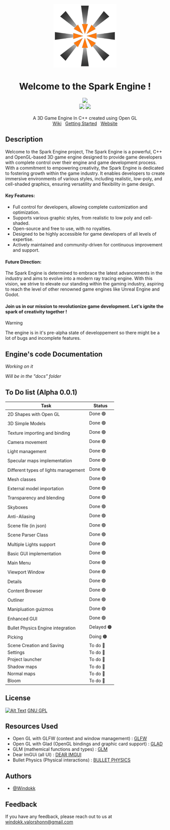 <div align="center">

<img src="assets/defaults/logos/Logo_No_Background.png" alt="Alt text" width="200"/>

# Welcome to the Spark Engine !
<img src="https://img.shields.io/static/v1?label=Build&message=Passing&color=brightgreen" width="130"/>
<br>
<img src="https://img.shields.io/static/v1?label=Status&message=Alpha 0.0.1 In Progress&logo=cplusplus&color=orange&logoColor=f2f2f2" width="275"/>
<img src="https://img.shields.io/static/v1?label=License&message=GNU GPL V3&logo=gnu&color=blue" href="https://www.gnu.org/licenses/gpl-3.0.html" width="200"/>
<br>
<br>
A 3D Game Engine In C++ created using Open GL
<br>
<a href="https://github.com/Windokk/SparkEngine/wiki/">Wiki</a>&nbsp;&nbsp;
<a href="https://github.com/Windokk/SparkEngine/wiki/Getting-Started">Getting Started</a>&nbsp;&nbsp;
<a href="https://windokk.github.io/SparkEngineWeb/">Website</a>

</div>

## Description

Welcome to the Spark Engine project, The Spark Engine is a powerful, C++ and OpenGL-based 3D game engine designed to provide game developers with complete control over their engine and game development process. With a commitment to empowering creativity, the Spark Engine is dedicated to fostering growth within the game industry. It enables developers to create immersive environments of various styles, including realistic, low-poly, and cell-shaded graphics, ensuring versatility and flexibility in game design.

#### Key Features:

- Full control for developers, allowing complete customization and optimization.
- Supports various graphic styles, from realistic to low poly and cell-shaded.
- Open-source and free to use, with no royalties.
- Designed to be highly accessible for game developers of all levels of expertise.
- Actively maintained and community-driven for continuous improvement and support.

#### Future Direction:
The Spark Engine is determined to embrace the latest advancements in the industry and aims to evolve into a modern ray tracing engine. With this vision, we strive to elevate our standing within the gaming industry, aspiring to reach the level of other renowned game engines like Unreal Engine and Godot.

#### Join us in our mission to revolutionize game development. Let's ignite the spark of creativity together !

> [!WARNING]
> The engine is in it's pre-alpha state of developpement so there might be a lot of bugs and incomplete features.

## Engine's code Documentation

*Working on it*

*Will be in the "docs" folder*

## To Do list (Alpha 0.0.1)

| Task          | Status        |
| ------------- | ------------- |
| 2D Shapes with Open GL  | Done     🟢   |
| 3D Simple Models  | Done 🟢   |
|Texture importing and binding|Done 🟢 |
|Camera movement|Done 🟢|
|Light management|Done 🟢|
|Specular maps implementation|Done 🟢|
|Different types of lights management|Done 🟢|
|Mesh classes|Done 🟢|
|External model importation|Done 🟢|
|Transparency and blending|Done 🟢|
|Skyboxes|Done 🟢|
|Anti-Aliasing|Done 🟢|
|Scene file (in json)|Done 🟢|
|Scene Parser Class|Done 🟢|
|Multiple Lights support|Done 🟢|
|Basic GUI implementation|Done 🟢|
|Main Menu|Done 🟢|
|Viewport Window|Done 🟢|
|Details|Done 🟢|
|Content Browser|Done 🟢|
|Outliner|Done 🟢|
|Manipluation guizmos|Done 🟢|
|Enhanced GUI|Done 🟢|
|Bullet Physics Engine integration|Delayed 🟠|
|Picking|Doing 🟠|
|Scene Creation and Saving|To do 🔴|
|Settings|To do 🔴|
|Project launcher|To do 🔴|
|Shadow maps|To do 🔴|
|Normal maps|To do 🔴|
|Bloom|To do 🔴|

## License

[![Alt Text](https://www.gnu.org/graphics/gplv3-88x31.png)](https://www.gnu.org/licenses/gpl-3.0.html)
[GNU GPL](https://www.gnu.org/licenses/gpl-3.0.html)

## Resources Used

- Open GL with GLFW (context and window management) : [GLFW](https://www.glfw.org/)
- Open GL with Glad (OpenGL bindings and graphic card support) : [GLAD](https://glad.dav1d.de/)
- GLM (mathemical functions and types) : [GLM](https://github.com/g-truc/glm)
- Dear ImGUi (all UI) : [DEAR IMGUI](https://github.com/ocornut/imgui)
- Bullet Physics (Physical interactions) : [BULLET PHYSICS](https://github.com/bulletphysics/bullet3)

## Authors

- [@Windokk](https://github.com/Windokk)


## Feedback

If you have any feedback, please reach out to us at windokk.valorshonn@gmail.com
